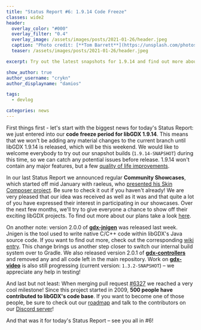 ```yaml
---
title: "Status Report #6: 1.9.14 Code Freeze"
classes: wide2
header:
  overlay_color: "#000"
  overlay_filter: "0.4"
  overlay_image: /assets/images/posts/2021-01-26/header.jpeg
  caption: "Photo credit: [**Tom Barrett**](https://unsplash.com/photos/dkv2CXSoVfs)"
  teaser: /assets/images/posts/2021-01-26/header.jpeg

excerpt: Try out the latest snapshots for 1.9.14 and find out more about some of our other projects.

show_author: true
author_username: "crykn"
author_displayname: "damios"

tags:
  - devlog

categories: news
---
```


First things first - let's start with the biggest news for today's Status Report: we just entered into our **code freeze period for libGDX 1.9.14**. This means that we won't be adding any material changes to the current branch until libGDX 1.9.14 is released, which will be this weekend. We would like to welcome everybody to try out our snapshot builds (`1.9.14-SNAPSHOT`) during this time, so we can catch any potential issues before release. 1.9.14 won't contain any major features, but a few [quality of life improvements](https://github.com/libgdx/libgdx/blob/master/CHANGES).

In our last Status Report we announced regular **Community Showcases**, which started off mid January with raeleus, who [presented his Skin Composer project](/news/2021/01/skin-composer). Be sure to check it out if you haven't already! We are very pleased that our idea was received as well as it was and that quite a lot of you have expressed their interest in participating in our showcases. Over the next few months, we'll try to give everyone a chance to show off their exciting libGDX projects. To find out more about our plans take a look [here](https://github.com/libgdx/libgdx.github.io/wiki/Community-Showcases).

On another note: version 2.0.0 of **[gdx-jnigen](https://github.com/libgdx/gdx-jnigen)** was released last week. Jnigen is the tool used to write native C/C++ code within libGDX's Java source code. If you want to find out more, check out the corresponding [wiki entry](/wiki/utils/jnigen). This change brings us another step closer to switch our internal build system over to Gradle. We also released version 2.0.1 of **[gdx-controllers](https://github.com/libgdx/gdx-controllers/releases/tag/2.0.1)** and removed any and all code left in the main repository. Work on **[gdx-video](https://github.com/libgdx/gdx-video/)** is also still progressing (current version: `1.3.2-SNAPSHOT`) – we appreciate any help in testing!

And last but not least: When merging pull request [#6327](https://github.com/libgdx/libgdx/pull/6327) we reached a very cool milestone! Since this project started in 2009, **500 people have contributed to libGDX's code base**. If you want to become one of those people, be sure to check out our [roadmap](/roadmap/) and talk to the contributors on our [Discord server](/community/discord/)!

And that was it for today's Status Report – see you all in #6!
